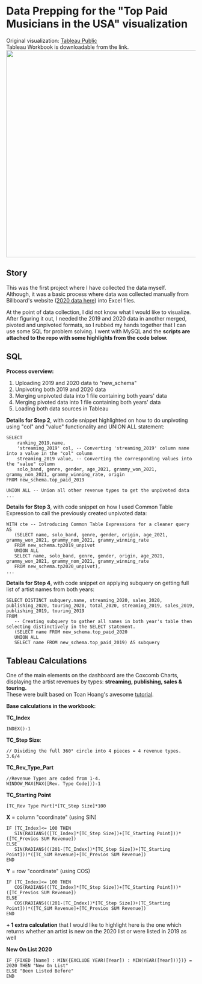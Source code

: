 # Data Prepping for the "Top Paid Musicians in the USA" visualization

Original visualization: [Tableau Public](https://public.tableau.com/app/profile/norbert.borb.s/viz/TopPaidMusiciansInTheUSA/TopPaid1)  
Tableau Workbook is downloadable from the link.
<img src="https://user-images.githubusercontent.com/96722899/148366715-48ed0a34-43b7-4b1a-ad07-b75b6337712b.png" width="800" height="550">

## Story
This was the first project where I have collected the data myself.  
Although, it was a basic process where data was collected manually from Billboard's website ([2020 data here](https://www.billboard.com/music/music-news/musician-us-money-makers-highest-paid-2020-9602078/)) into Excel files.

At the point of data collection, I did not know what I would like to visualize.  
After figuring it out, I needed the 2019 and 2020 data in another merged, pivoted and unpivoted formats, so I rubbed my hands together that I can use some SQL for problem solving. I went with MySQL and the **scripts are attached to the repo with some highlights from the code below.**  

## SQL

**Process overview:**
1. Uploading 2019 and 2020 data to "new_schema"
2. Unpivoting both 2019 and 2020 data
3. Merging unpivoted data into 1 file containing both years' data
4. Merging pivoted data into 1 file containing both years' data
5. Loading both data sources in Tableau


**Details for Step 2**, with code snippet highlighted on how to do unpivoting using "col" and "value" functionality and UNION ALL statement:
```
SELECT
    ranking_2019,name,
    'streaming_2019' col, -- Converting 'streaming_2019' column name into a value in the "col" column
    streaming_2019 value, -- Converting the corresponding values into the "value" column
    solo_band, genre, gender, age_2021, grammy_won_2021, grammy_nom_2021, grammy_winning_rate, origin
FROM new_schema.top_paid_2019

UNION ALL -- Union all other revenue types to get the unpivoted data
...
```

**Details for Step 3**, with code snippet on how I used Common Table Expression to call the previously created unpivoted data:
```
WITH cte -- Introducing Common Table Expressions for a cleaner query
AS
   (SELECT name, solo_band, genre, gender, origin, age_2021, grammy_won_2021, grammy_nom_2021, grammy_winning_rate
   FROM new_schema.tp2019_unpivot
   UNION ALL
   SELECT name, solo_band, genre, gender, origin, age_2021, grammy_won_2021, grammy_nom_2021, grammy_winning_rate
   FROM new_schema.tp2020_unpivot),
...
```

**Details for Step 4**, with code snippet on applying subquery on getting full list of artist names from both years:
```
SELECT DISTINCT subquery.name, streaming_2020, sales_2020, publishing_2020, touring_2020, total_2020, streaming_2019, sales_2019, publishing_2019, touring_2019
FROM
   -- Creating subquery to gather all names in both year's table then selecting distinctively in the SELECT statement.
   (SELECT name FROM new_schema.top_paid_2020
   UNION ALL
   SELECT name FROM new_schema.top_paid_2019) AS subquery
```

## Tableau Calculations

One of the main elements on the dashboard are the Coxcomb Charts, displaying the artist revenues by types: **streaming, publishing, sales & touring.**  
These were built based on Toan Hoang's awesome [tutorial](https://tableau.toanhoang.com/creating-a-coxcomb-chart-in-tableau).  

**Base calculations in the workbook:**

**TC_Index**
```
INDEX()-1
```

**TC_Step Size**:
```
// Dividing the full 360° circle into 4 pieces = 4 revenue types.
3.6/4
```

**TC_Rev_Type_Part**
```
//Revenue Types are coded from 1-4.
WINDOW_MAX(MAX([Rev. Type Code]))-1
```

**TC_Starting Point**
```
[TC_Rev Type Part]*[TC_Step Size]*100
```

**X** = column "coordinate" (using SIN)
```
IF [TC_Index]<= 100 THEN
   SIN(RADIANS(([TC_Index]*[TC_Step Size])+[TC_Starting Point]))*([TC_Previos SUM Revenue])
ELSE
   SIN(RADIANS(((201-[TC_Index])*[TC_Step Size])+[TC_Starting Point]))*([TC_SUM Revenue]+[TC_Previos SUM Revenue])
END
```
**Y** = row "coordinate" (using COS)
```
IF [TC_Index]<= 100 THEN 
   COS(RADIANS(([TC_Index]*[TC_Step Size])+[TC_Starting Point]))*([TC_Previos SUM Revenue])
ELSE
   COS(RADIANS(((201-[TC_Index])*[TC_Step Size])+[TC_Starting Point]))*([TC_SUM Revenue]+[TC_Previos SUM Revenue])
END
```    

**+ 1 extra calculation** that I would like to highlight here is the one which returns whether an artist is new on the 2020 list or were listed in 2019 as well  

**New On List 2020**
```
IF {FIXED [Name] : MIN({EXCLUDE YEAR([Year]) : MIN(YEAR([Year]))})} = 2020 THEN "New On List"
ELSE "Been Listed Before"
END
```
